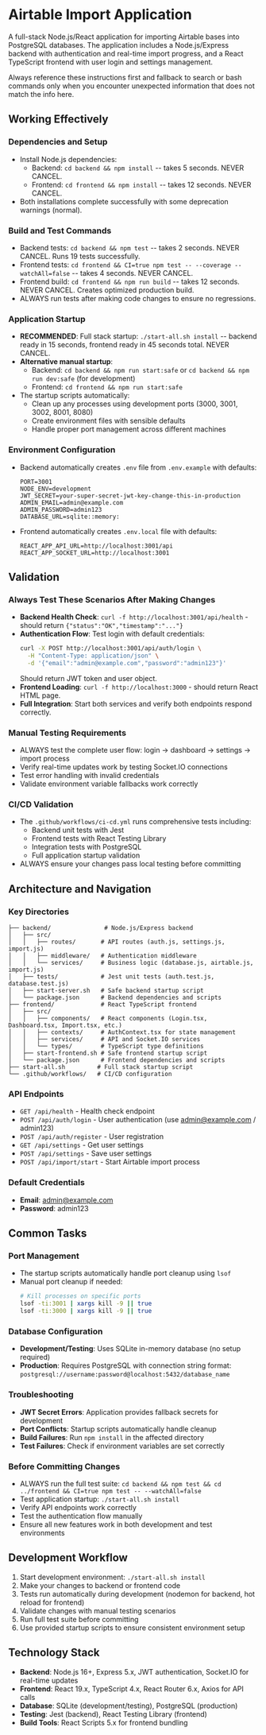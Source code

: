 # Airtable Import Application

A full-stack Node.js/React application for importing Airtable bases into PostgreSQL databases. The application includes a Node.js/Express backend with authentication and real-time import progress, and a React TypeScript frontend with user login and settings management.

Always reference these instructions first and fallback to search or bash commands only when you encounter unexpected information that does not match the info here.

## Working Effectively

### Dependencies and Setup
- Install Node.js dependencies:
  - Backend: `cd backend && npm install` -- takes 5 seconds. NEVER CANCEL.
  - Frontend: `cd frontend && npm install` -- takes 12 seconds. NEVER CANCEL.
- Both installations complete successfully with some deprecation warnings (normal).

### Build and Test Commands
- Backend tests: `cd backend && npm test` -- takes 2 seconds. NEVER CANCEL. Runs 19 tests successfully.
- Frontend tests: `cd frontend && CI=true npm test -- --coverage --watchAll=false` -- takes 4 seconds. NEVER CANCEL.
- Frontend build: `cd frontend && npm run build` -- takes 12 seconds. NEVER CANCEL. Creates optimized production build.
- ALWAYS run tests after making code changes to ensure no regressions.

### Application Startup
- **RECOMMENDED**: Full stack startup: `./start-all.sh install` -- backend ready in 15 seconds, frontend ready in 45 seconds total. NEVER CANCEL.
- **Alternative manual startup**:
  - Backend: `cd backend && npm run start:safe` or `cd backend && npm run dev:safe` (for development)
  - Frontend: `cd frontend && npm run start:safe`
- The startup scripts automatically:
  - Clean up any processes using development ports (3000, 3001, 3002, 8001, 8080)
  - Create environment files with sensible defaults
  - Handle proper port management across different machines

### Environment Configuration
- Backend automatically creates `.env` file from `.env.example` with defaults:
  ```env
  PORT=3001
  NODE_ENV=development
  JWT_SECRET=your-super-secret-jwt-key-change-this-in-production
  ADMIN_EMAIL=admin@example.com
  ADMIN_PASSWORD=admin123
  DATABASE_URL=sqlite::memory:
  ```
- Frontend automatically creates `.env.local` file with defaults:
  ```env
  REACT_APP_API_URL=http://localhost:3001/api
  REACT_APP_SOCKET_URL=http://localhost:3001
  ```

## Validation

### Always Test These Scenarios After Making Changes
- **Backend Health Check**: `curl -f http://localhost:3001/api/health` - should return `{"status":"OK","timestamp":"..."}`
- **Authentication Flow**: Test login with default credentials:
  ```bash
  curl -X POST http://localhost:3001/api/auth/login \
    -H "Content-Type: application/json" \
    -d '{"email":"admin@example.com","password":"admin123"}'
  ```
  Should return JWT token and user object.
- **Frontend Loading**: `curl -f http://localhost:3000` - should return React HTML page.
- **Full Integration**: Start both services and verify both endpoints respond correctly.

### Manual Testing Requirements
- ALWAYS test the complete user flow: login → dashboard → settings → import process
- Verify real-time updates work by testing Socket.IO connections
- Test error handling with invalid credentials
- Validate environment variable fallbacks work correctly

### CI/CD Validation
- The `.github/workflows/ci-cd.yml` runs comprehensive tests including:
  - Backend unit tests with Jest
  - Frontend tests with React Testing Library
  - Integration tests with PostgreSQL
  - Full application startup validation
- ALWAYS ensure your changes pass local testing before committing

## Architecture and Navigation

### Key Directories
```
├── backend/               # Node.js/Express backend
│   ├── src/
│   │   ├── routes/       # API routes (auth.js, settings.js, import.js)
│   │   ├── middleware/   # Authentication middleware
│   │   └── services/     # Business logic (database.js, airtable.js, import.js)
│   ├── tests/            # Jest unit tests (auth.test.js, database.test.js)
│   ├── start-server.sh   # Safe backend startup script
│   └── package.json      # Backend dependencies and scripts
├── frontend/             # React TypeScript frontend
│   ├── src/
│   │   ├── components/   # React components (Login.tsx, Dashboard.tsx, Import.tsx, etc.)
│   │   ├── contexts/     # AuthContext.tsx for state management
│   │   ├── services/     # API and Socket.IO services
│   │   └── types/        # TypeScript type definitions
│   ├── start-frontend.sh # Safe frontend startup script
│   └── package.json      # Frontend dependencies and scripts
├── start-all.sh         # Full stack startup script
└── .github/workflows/   # CI/CD configuration
```

### API Endpoints
- `GET /api/health` - Health check endpoint
- `POST /api/auth/login` - User authentication (use admin@example.com / admin123)
- `POST /api/auth/register` - User registration
- `GET /api/settings` - Get user settings
- `POST /api/settings` - Save user settings
- `POST /api/import/start` - Start Airtable import process

### Default Credentials
- **Email**: admin@example.com
- **Password**: admin123

## Common Tasks

### Port Management
- The startup scripts automatically handle port cleanup using `lsof`
- Manual port cleanup if needed:
  ```bash
  # Kill processes on specific ports
  lsof -ti:3001 | xargs kill -9 || true
  lsof -ti:3000 | xargs kill -9 || true
  ```

### Database Configuration
- **Development/Testing**: Uses SQLite in-memory database (no setup required)
- **Production**: Requires PostgreSQL with connection string format:
  `postgresql://username:password@localhost:5432/database_name`

### Troubleshooting
- **JWT Secret Errors**: Application provides fallback secrets for development
- **Port Conflicts**: Startup scripts automatically handle cleanup
- **Build Failures**: Run `npm install` in the affected directory
- **Test Failures**: Check if environment variables are set correctly

### Before Committing Changes
- ALWAYS run the full test suite: `cd backend && npm test && cd ../frontend && CI=true npm test -- --watchAll=false`
- Test application startup: `./start-all.sh install`
- Verify API endpoints work correctly
- Test the authentication flow manually
- Ensure all new features work in both development and test environments

## Development Workflow
1. Start development environment: `./start-all.sh install`
2. Make your changes to backend or frontend code
3. Tests run automatically during development (nodemon for backend, hot reload for frontend)
4. Validate changes with manual testing scenarios
5. Run full test suite before committing
6. Use provided startup scripts to ensure consistent environment setup

## Technology Stack
- **Backend**: Node.js 16+, Express 5.x, JWT authentication, Socket.IO for real-time updates
- **Frontend**: React 19.x, TypeScript 4.x, React Router 6.x, Axios for API calls
- **Database**: SQLite (development/testing), PostgreSQL (production)
- **Testing**: Jest (backend), React Testing Library (frontend)
- **Build Tools**: React Scripts 5.x for frontend bundling